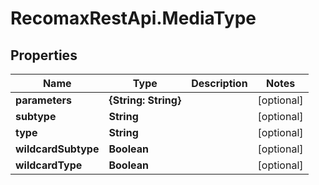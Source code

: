 # RecomaxRestApi.MediaType

## Properties
Name | Type | Description | Notes
------------ | ------------- | ------------- | -------------
**parameters** | **{String: String}** |  | [optional] 
**subtype** | **String** |  | [optional] 
**type** | **String** |  | [optional] 
**wildcardSubtype** | **Boolean** |  | [optional] 
**wildcardType** | **Boolean** |  | [optional] 


